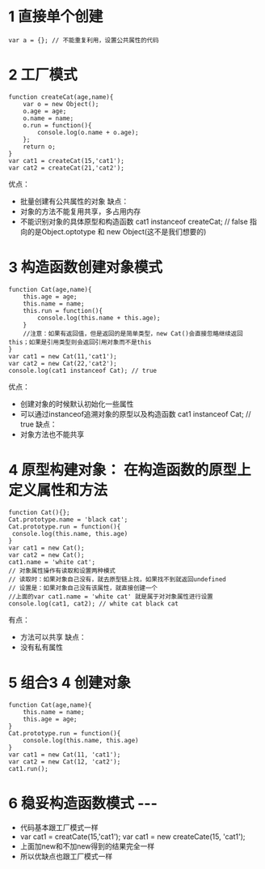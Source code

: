 # 1 直接单个创建
```
var a = {}; // 不能重复利用，设置公共属性的代码
```

# 2 工厂模式
```
function createCat(age,name){
	var o = new Object();
	o.age = age;
	o.name = name;
	o.run = function(){
		console.log(o.name + o.age);
	}; 
	return o;
}
var cat1 = createCat(15,'cat1');
var cat2 = createCat(21,'cat2');
```
优点：
- 批量创建有公共属性的对象
缺点：
- 对象的方法不能复用共享，多占用内存
- 不能识别对象的具体原型和构造函数 cat1 instanceof createCat; // false 指向的是Object.optotype 和 new Object(这不是我们想要的)

# 3 构造函数创建对象模式
```
function Cat(age,name){
	this.age = age;
	this.name = name;
	this.run = function(){
		console.log(this.name + this.age);
	}
	//注意：如果有返回值，但是返回的是简单类型，new Cat()会直接忽略继续返回this；如果是引用类型则会返回引用对象而不是this
}
var cat1 = new Cat(11,'cat1');
var cat2 = new Cat(22,'cat2');
console.log(cat1 instanceof Cat); // true
```
优点：
- 创建对象的时候默认初始化一些属性
- 可以通过instanceof追溯对象的原型以及构造函数 cat1 instanceof Cat; // true
缺点：
- 对象方法也不能共享

# 4 原型构建对象： 在构造函数的原型上定义属性和方法
```
function Cat(){};
Cat.prototype.name = 'black cat';
Cat.prototype.run = function(){
 console.log(this.name, this.age)
}
var cat1 = new Cat();
var cat2 = new Cat();
cat1.name = 'white cat'; 
// 对象属性操作有读取和设置两种模式
// 读取时：如果对象自己没有，就去原型链上找，如果找不到就返回undefined
// 设置是：如果对象自己没有该属性，就直接创建一个
//上面的var cat1.name = 'white cat' 就是属于对对象属性进行设置 
console.log(cat1, cat2); // white cat black cat
```
有点：
- 方法可以共享
缺点：
- 没有私有属性

# 5 组合3 4 创建对象
```
function Cat(age,name){
	this.name = name;
	this.age = age;
}
Cat.prototype.run = function(){
	console.log(this.name, this.age)
}
var cat1 = new Cat(11, 'cat1');
var cat2 = new Cat(12, 'cat2');
cat1.run();

```

# 6 稳妥构造函数模式 --- 
- 代码基本跟工厂模式一样
- var cat1 = creatCate(15,'cat1');
  var cat1 = new createCate(15, 'cat1');
- 上面加new和不加new得到的结果完全一样
- 所以优缺点也跟工厂模式一样
